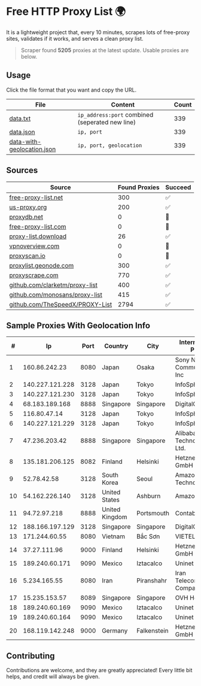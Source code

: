 
# Free HTTP Proxy List 🌍

It is a lightweight project that, every 10 minutes, scrapes lots of free-proxy sites, validates if it works, and serves a clean proxy list.


> Scraper found **5205** proxies at the latest update. Usable proxies are below.

## Usage

Click the file format that you want and copy the URL.


|File|Content|Count|
|----|-------|-----|
|[data.txt](https://raw.githubusercontent.com/themiralay/Proxy-List-World/master/data.txt)|`ip_address:port` combined (seperated new line)|339|
|[data.json](https://raw.githubusercontent.com/themiralay/Proxy-List-World/master/data.json)|`ip, port`|339|
|[data-with-geolocation.json](https://raw.githubusercontent.com/themiralay/Proxy-List-World/master/data-with-geolocation.json)|`ip, port, geolocation`|339|

## Sources

|Source|Found Proxies|Succeed|
|------|-------------|-------|
|[free-proxy-list.net](https://free-proxy-list.net)|300|✅|
|[us-proxy.org](https://www.us-proxy.org)|200|✅|
|[proxydb.net](http://proxydb.net)|0|🚫|
|[free-proxy-list.com](https://free-proxy-list.com/?page=&port=&type%5B%5D=http&type%5B%5D=https&up_time=0&search=Search)|0|🚫|
|[proxy-list.download](https://www.proxy-list.download/HTTP)|26|✅|
|[vpnoverview.com](https://vpnoverview.com/privacy/anonymous-browsing/free-proxy-servers)|0|🚫|
|[proxyscan.io](https://www.proxyscan.io)|0|🚫|
|[proxylist.geonode.com](https://proxylist.geonode.com/api/proxy-list?limit=300&page=1&sort_by=lastChecked&sort_type=desc&protocols=http,https)|300|✅|
|[proxyscrape.com](https://api.proxyscrape.com/v2/?request=displayproxies&protocol=http&timeout=10000&country=all&ssl=all&anonymity=all)|770|✅|
|[github.com/clarketm/proxy-list](https://raw.githubusercontent.com/clarketm/proxy-list/master/proxy-list-raw.txt)|400|✅|
|[github.com/monosans/proxy-list](https://raw.githubusercontent.com/monosans/proxy-list/main/proxies/http.txt)|415|✅|
|[github.com/TheSpeedX/PROXY-List](https://raw.githubusercontent.com/TheSpeedX/PROXY-List/master/http.txt)|2794|✅|


## Sample Proxies With Geolocation Info

|#|Ip|Port|Country|City|Internet Service Provider|
|-|--|----|-------|----|-------------------------|
|1|160.86.242.23|8080|Japan|Osaka|Sony Network Communications Inc|
|2|140.227.121.228|3128|Japan|Tokyo|InfoSphere|
|3|140.227.121.230|3128|Japan|Tokyo|InfoSphere|
|4|68.183.189.168|8888|Singapore|Singapore|DigitalOcean, LLC|
|5|116.80.47.14|3128|Japan|Tokyo|InfoSphere|
|6|140.227.121.229|3128|Japan|Tokyo|InfoSphere|
|7|47.236.203.42|8888|Singapore|Singapore|Alibaba (US) Technology Co., Ltd.|
|8|135.181.206.125|8082|Finland|Helsinki|Hetzner Online GmbH|
|9|52.78.42.58|3128|South Korea|Seoul|Amazon Technologies Inc.|
|10|54.162.226.140|3128|United States|Ashburn|Amazon.com, Inc.|
|11|94.72.97.218|8888|United Kingdom|Portsmouth|Contabo GmbH|
|12|188.166.197.129|3128|Singapore|Singapore|DigitalOcean, LLC|
|13|171.244.60.55|8080|Vietnam|Bắc Sơn|VIETEL|
|14|37.27.111.96|9000|Finland|Helsinki|Hetzner Online GmbH|
|15|189.240.60.171|9090|Mexico|Iztacalco|Uninet S.A. de C.V.|
|16|5.234.165.55|8080|Iran|Piranshahr|Iran Telecommunication Company PJS|
|17|15.235.153.57|8089|Singapore|Singapore|OVH Hosting|
|18|189.240.60.169|9090|Mexico|Iztacalco|Uninet S.A. de C.V.|
|19|189.240.60.164|9090|Mexico|Iztacalco|Uninet S.A. de C.V.|
|20|168.119.142.248|9000|Germany|Falkenstein|Hetzner Online GmbH|



## Contributing

Contributions are welcome, and they are greatly appreciated! Every
little bit helps, and credit will always be given.

